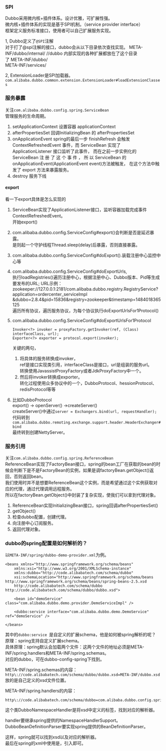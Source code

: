 ### SPI
Dubbo采用微内核+插件体系。设计优雅，可扩展性强。  
微内核+插件体系的实现是基于SPI机制。（service provider interface）  
框架定义服务标准接口，使用者可以自己扩展服务实现。  

1, Dubbo定义了`@SPI`注解  
对于打了@spi注解的接口，dubbo会从以下目录依次查找实现。
META-INF/dubbo/internal/ //dubbo 内部实现的各种扩展都放在了这个目录  
了
META-INF/dubbo/  
META-INF/services/  

2, ExtensionLoader是SPI加载器。
`com.alibaba.dubbo.common.extension.ExtensionLoader#loadExtensionClasses`

### 服务暴露
关注`com.alibaba.dubbo.config.spring.ServiceBean`  
管理服务的生命周期。  

1. setApplicationContext 设置容器 applicationContext
2. afterPropertiesSet 回调InitializingBean 的 afterPropertiesSet  
3. onApplicationEvent spring的最后一步 finishRefresh 会触发 ContextRefreshedEvent 事件，而 ServiceBean
实现了 ApplicationListener 接口监听了此事件， 而在之前一步实例化的
ServiceBean 注 册 了 这 个 事 件 ， 所 以 ServiceBean 的
onApplicationEvent(ApplicationEvent event)方法被触发， 在这个方法中触
发了 export 方法来暴露服务。  
4. destroy 服务下线  

#### export
看一下export具体是怎么实现的  

1. ServiceBean实现了ApplicationListener接口，监听容器加载完成事件ContextRefreshedEvent。  
开始export()  
2. com.alibaba.dubbo.config.ServiceConfig#export()会判断是否是延迟暴露。  
是则起一个守护线程Thread.sleep(delay)后暴露，否则直接暴露。
3. com.alibaba.dubbo.config.ServiceConfig#doExport().装载注册中心监控中心等
4. com.alibaba.dubbo.config.ServiceConfig#doExportUrls,  
执行loadRegistries()遍历注册中心，根据注册中心、Dubbo版本、Pid等生成要发布的URL;
URL示例： zookeeper://127.0.0.1:2181/com.alibaba.dubbo.registry.RegistryService?application=ordercenter_serviceImpl
&dubbo=2.8.4&pid=15836&registry=zookeeper&timestamp=1484018365125  
遍历所有协议，遍历服务协议，为每个协议执行doExportUrlsFor1Protocol()
5. com.alibaba.dubbo.config.ServiceConfig#doExportUrlsFor1Protocol
	
	```
	Invoker<?> invoker = proxyFactory.getInvoker(ref, (Class) interfaceClass, url);
	Exporter<?> exporter = protocol.export(invoker);
	```
	关键的两句，  

	1. 将具体的服务转换成invoker，  
	ref是接口实现类引用，interfaceClass是接口，url是组装的服务url。  
	转换使用JavassistProxyFactory或者JdkProxyFactory中一个。
	2. 然后将invoker转换成exporter。  
	转化过程使用众多协议中的一个，DubboProtocol、hessionProtocol、redisProtocol等等

6. 比如DubboProtocol   
	export() -> openServer() ->createServer()  
	createServer()中通过`server = Exchangers.bind(url, requestHandler);`
	代码转到`com.alibaba.dubbo.remoting.exchange.support.header.HeaderExchanger#bind`  
	最终转到创建NettyServer。  
	

### 服务引用
关注`com.alibaba.dubbo.config.spring.ReferenceBean`  
ReferenceBean实现了FactoryBean接口，spring的bean工厂在获取的bean的时候会判断下是不是FactoryBean的实例，如果是调factoryBean.getObject()返回，否则返回bean。  
我们使用时并不是想要ReferenceBean这个实例，而是希望通过这个实例获取对应的代理，通过代理调用远程服务。  
所以在factoryBean.getObject()中封装了复杂实现，使我们可以拿到代理对象。  

1. ReferenceBean实现InitializingBean接口，spring回调afterPropertiesSet()
2. getObject()
3. 检查dubbo配置，创建代理。
4. 向注册中心订阅服务。
5. 返回代理对象。


### dubbo的spring配置是如何解析的？
以`META-INF/spring/dubbo-demo-provider.xml`为例。  

```
<beans xmlns="http://www.springframework.org/schema/beans"
	xmlns:xsi="http://www.w3.org/2001/XMLSchema-instance"
	xmlns:dubbo="http://code.alibabatech.com/schema/dubbo"
	xsi:schemaLocation="http://www.springframework.org/schema/beans http://www.springframework.org/schema/beans/spring-beans-2.5.xsd
	http://code.alibabatech.com/schema/dubbo http://code.alibabatech.com/schema/dubbo/dubbo.xsd">
	
	<bean id="demoService" class="com.alibaba.dubbo.demo.provider.DemoServiceImpl" />
	
	<dubbo:service interface="com.alibaba.dubbo.demo.DemoService" ref="demoService" />
	
</beans>
```
其中的`dubbo:service `是自定义的扩展schema，他是如何被spring解析的呢？  
原理：spring支持自定义扩展schema。  
具体原理：spring默认会加载两个文件：这两个文件的地址必须是META-INF/spring.handlers和META-INF/spring.schemas。  
对应的dubbo，可在dubbo-config-spring下找到。

META-INF/spring.schemas的内容：
`http\://code.alibabatech.com/schema/dubbo/dubbo.xsd=META-INF/dubbo.xsd`
放的是自己定义的xsd文件位置。 

META-INF/spring.handlers的内容：
```
http\://code.alibabatech.com/schema/dubbo=com.alibaba.dubbo.config.spring.schema.DubboNamespaceHandler
```
这个类DubboNamespaceHandler是将xsd中定义的标签，找到对应的解析器。

handler要继承spring提供的NamespaceHandlerSupport。  
DubboBeanDefinitionParser要实现spring提供的BeanDefinitionParser。  

这样，spring就可以找到xsd以及对应的解析器。  
最后在spring的xml中使用是，引入即可。


 

